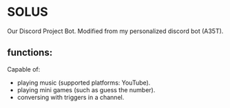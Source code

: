 # SOLUS
Our Discord Project Bot. Modified from my personalized discord bot (A35T).

## functions:
Capable of:
- playing music (supported platforms: YouTube).
- playing mini games (such as guess the number).
- conversing with triggers in a channel.
